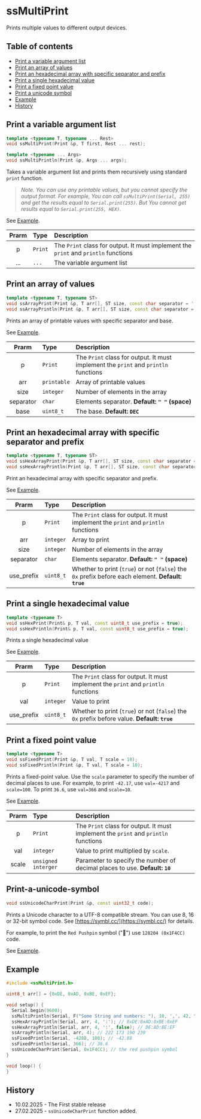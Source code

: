 # ssMultiPrint
Prints multiple values to different output devices.


## Table of contents
* [Print a variable argument list](#Print-a-variable-argument-list)
* [Print an array of values](#Print-an-array-of-values)
* [Print an hexadecimal array with specific separator and prefix](#Print-an-hexadecimal-array-with-specific-separator-and-prefix)
* [Print a single hexadecimal value](#Print-a-single-hexadecimal-value)
* [Print a fixed point value](#Print-a-fixed-point-value)
* [Print a unicode symbol](#Print-a-unicode-symbol)
* [Example](#Example)
* [History](#history)

## Print a variable argument list

```cpp
template <typename T, typename ... Rest>
void ssMultiPrint(Print &p, T first, Rest ... rest);

template <typename ... Args>
void ssMultiPrintln(Print &p, Args ... args);
```

Takes a variable argument list and prints them recursively using standard `print` function.


>*Note. You can use any printable values, but you cannot specify the output format. 
For example, You can call `ssMultiPrint(Serial, 255)` and get the results equal 
to `Serial.print(255)`. But You cannot get results equal to `Serial.print(255, HEX)`.*

See [Example](#Example).

|Prarm|Type|Description|
|:---:|:---|:---|
|p|`Print`|The `Print` class for output. It must implement the `print` and `println` functions|
|...|`...`|The variable argument list|



## Print an array of values

```cpp
template <typename T, typename ST>
void ssArrayPrint(Print &p, T arr[], ST size, const char separator = ' ', const uint8_t base = DEC);
void ssArrayPrintln(Print &p, T arr[], ST size, const char separator = ' ', const uint8_t base = DEC);
```

Prints an array of printable values with specific separator and base.

See [Example](#Example).

|Prarm|Type|Description|
|:---:|:---|:---|
|p|`Print`|The `Print` class for output. It must implement the `print` and `println` functions|
|arr|`printable`|Array of printable values|
|size|`integer`|Number of elements in the array|
|separator|`char`|Elements separator. **Default: `" "` (space)**|
|base|`uint8_t`|The base. **Default: `DEC`**|


## Print an hexadecimal array with specific separator and prefix

```cpp
template <typename T, typename ST>
void ssHexArrayPrint(Print &p, T arr[], ST size, const char separator = ' ', const uint8_t use_prefix = true);
void ssHexArrayPrintln(Print &p, T arr[], ST size, const char separator = ' ', const uint8_t use_prefix = true);
```

Print an hexadecimal array with specific separator and prefix.

See [Example](#Example).


|Prarm|Type|Description|
|:---:|:---|:---|
|p|`Print`|The `Print` class for output. It must implement the `print` and `println` functions|
|arr|`integer`|Array to print|
|size|`integer`|Number of elements in the array|
|separator|`char`|Elements separator. **Default: `" "` (space)**|
|use_prefix|`uint8_t`|Whether to print (`true`) or not (`false`) the `0x` prefix before each element. **Default: `true`**|


## Print a single hexadecimal value

```cpp
template <typename T>
void ssHexPrint(Print& p, T val, const uint8_t use_prefix = true);
void ssHexPrintln(Print& p, T val, const uint8_t use_prefix = true);
```

Prints a single hexadecimal value

See [Example](#Example).


|Prarm|Type|Description|
|:---:|:---|:---|
|p|`Print`|The `Print` class for output. It must implement the `print` and `println` functions|
|val|`integer`|Value to print|
|use_prefix|`uint8_t`|Whether to print (`true`) or not (`false`) the `0x` prefix before value. **Default: `true`**|


## Print a fixed point value

```cpp
template <typename T>
void ssFixedPrint(Print &p, T val, T scale = 10);
void ssFixedPrintln(Print &p, T val, T scale = 10);
```
Prints a fixed-point value. Use the `scale` parameter to specify the number of decimal 
places to use. For example, to print `-42.17`, use `val=-4217` and `scale=100`. 
To print `36.6`, use `val=366` and `scale=10`.

See [Example](#Example).


|Prarm|Type|Description|
|:---:|:---|:---|
|p|`Print`|The `Print` class for output. It must implement the `print` and `println` functions|
|val|`integer`|Value to print multiplied by `scale`.|
|scale|`unsigned interger`|Parameter to specify the number of decimal places to use. **Default: `10`**|


## Print-a-unicode-symbol

```cpp
void ssUnicodeCharPrint(Print &p, const uint32_t code);
```
Prints a Unicode character to a UTF-8 compatible stream. 
You can use 8, 16 or 32-bit symbol code. See [https://symbl.cc/](https://symbl.cc/) for details.

For example, to print the `Red Pushpin` symbol ("📌") use `128204 (0x1F4CC)` code. 

See [Example](#Example).



## Example
```cpp
#include <ssMultiPrint.h>

uint8_t arr[] = {0xDE, 0xAD, 0xBE, 0xEF};

void setup() {
  Serial.begin(9600);
  ssMultiPrintln(Serial, F("Some String and numbers: "), 10, ',', 42, " and more string"); // Some String and numbers: 10,42 and more string
  ssHexArrayPrintln(Serial, arr, 4, ':'); // 0xDE:0xAD:0xBE:0xEF
  ssHexArrayPrintln(Serial, arr, 4, ':', false); // DE:AD:BE:EF
  ssArrayPrintln(Serial, arr, 4); // 222 173 190 239
  ssFixedPrintln(Serial, -4288, 100); // -42.88
  ssFixedPrintln(Serial, 366); // 36.6
  ssUnicodeCharPrint(Serial, 0x1F4CC); // the red pushpin symbol
}

void loop() {
}
```

## History

* 10.02.2025 - The First stable release
* 27.02.2025 - `ssUnicodeCharPrint` function added.